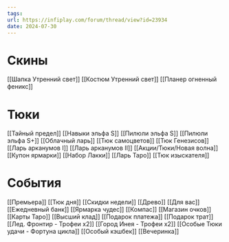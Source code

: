 ```yaml
---
tags: 
url: https://infiplay.com/forum/thread/view?id=23934
date: 2024-07-30
---
```

# Скины
[[Шапка Утренний свет]]
[[Костюм Утренний свет]]
[[Планер огненный феникс]]

# Тюки
[[Тайный предел]]
[[Навыки эльфа S]]
[[Пилюли эльфа S]]
[[Пилюли эльфа S+]]
[[Облачный ларь]]
[[Тюк самоцветов]]
[[Тюк Генезисов]]
[[Ларь арканумов I]]
[[Ларь арканумов II]]
[[Акции/Тюки/Новая волна]]
[[Купон ярмарки]]
[[Набор Лакки]]
[[Ларь Таро]]
[[Тюк изыскателя]]

# События
[[Премьера]]
[[Тюк дня]]
[[Скидки недели]]
[[Древо]]
[[Для вас]]
[[Ежедневный банк]]
[[Ярмарка чудес]]
[[Компас]]
[[Магазин очков]]
[[Карты Таро]]
[[Высший клад]]
[[Подарок платежа]]
[[Подарок трат]]
[[Лед. Фронтир - Трофеи х2]]
[[Город Инея  - Трофеи х2]]
[[Особые Тюки удачи - Фортуна цикла]]
[[Особый кэшбек]]
[[Вечеринка]]
